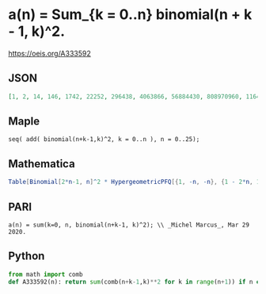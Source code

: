 # a\(n\) \= Sum\_\{k \= 0\.\.n\} binomial\(n \+ k \- 1, k\)^2\.
https://oeis.org/A333592
## JSON
```JSON
[1, 2, 14, 146, 1742, 22252, 296438, 4063866, 56884430, 808970960, 11649069764, 169444272692, 2485268015414, 36707034407396, 545386280953262, 8144809577111146, 122177689609022670, 1839933272106181720, 27804610617723365072, 421476329309967621504, 6406685024966332359492]
```
## Maple
```Maple
seq( add( binomial(n+k-1,k)^2, k = 0..n ), n = 0..25);
```
## Mathematica
```Mathematica
Table[Binomial[2*n-1, n]^2 * HypergeometricPFQ[{1, -n, -n}, {1 - 2*n, 1 - 2*n}, 1], {n, 1, 20}] (* _Vaclav Kotesovec_, Mar 28 2020 *)
```
## PARI
```PARI
a(n) = sum(k=0, n, binomial(n+k-1, k)^2); \\ _Michel Marcus_, Mar 29 2020.
```
## Python
```Python
from math import comb
def A333592(n): return sum(comb(n+k-1,k)**2 for k in range(n+1)) if n else 1 # _Chai Wah Wu_, Oct 28 2022
```
